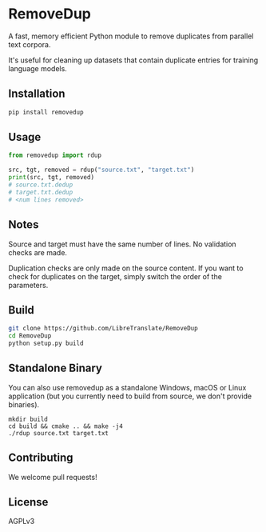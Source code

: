 # RemoveDup

A fast, memory efficient Python module to remove duplicates from parallel text corpora.

It's useful for cleaning up datasets that contain duplicate entries for training language models.

## Installation

```bash
pip install removedup
```

## Usage

```python
from removedup import rdup

src, tgt, removed = rdup("source.txt", "target.txt")
print(src, tgt, removed)
# source.txt.dedup
# target.txt.dedup
# <num lines removed>
```

## Notes

Source and target must have the same number of lines. No validation checks are made.

Duplication checks are only made on the source content. If you want to check for duplicates on the target, simply switch the order of the parameters.

## Build

```bash
git clone https://github.com/LibreTranslate/RemoveDup
cd RemoveDup
python setup.py build
```

## Standalone Binary

You can also use removedup as a standalone Windows, macOS or Linux application (but you currently need to build from source, we don't provide binaries).

```
mkdir build
cd build && cmake .. && make -j4
./rdup source.txt target.txt
```

## Contributing

We welcome pull requests!

## License

AGPLv3
